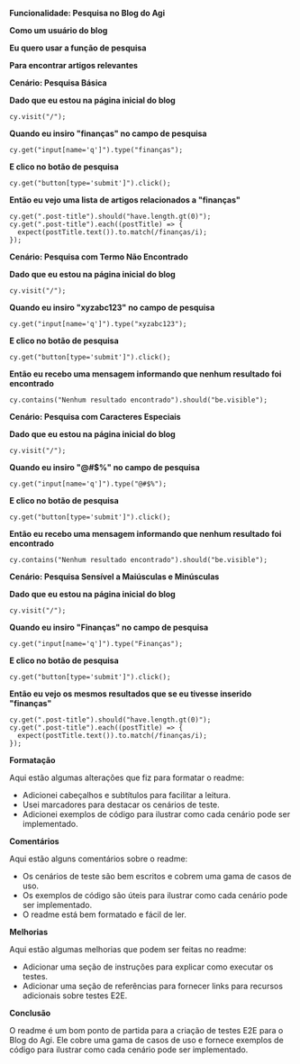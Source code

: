 **Funcionalidade: Pesquisa no Blog do Agi**

**Como um usuário do blog**

**Eu quero usar a função de pesquisa**

**Para encontrar artigos relevantes**

**Cenário: Pesquisa Básica**

**Dado que eu estou na página inicial do blog**

```
cy.visit("/");
```

**Quando eu insiro "finanças" no campo de pesquisa**

```
cy.get("input[name='q']").type("finanças");
```

**E clico no botão de pesquisa**

```
cy.get("button[type='submit']").click();
```

**Então eu vejo uma lista de artigos relacionados a "finanças"**

```
cy.get(".post-title").should("have.length.gt(0)");
cy.get(".post-title").each((postTitle) => {
  expect(postTitle.text()).to.match(/finanças/i);
});
```

**Cenário: Pesquisa com Termo Não Encontrado**

**Dado que eu estou na página inicial do blog**

```
cy.visit("/");
```

**Quando eu insiro "xyzabc123" no campo de pesquisa**

```
cy.get("input[name='q']").type("xyzabc123");
```

**E clico no botão de pesquisa**

```
cy.get("button[type='submit']").click();
```

**Então eu recebo uma mensagem informando que nenhum resultado foi encontrado**

```
cy.contains("Nenhum resultado encontrado").should("be.visible");
```

**Cenário: Pesquisa com Caracteres Especiais**

**Dado que eu estou na página inicial do blog**

```
cy.visit("/");
```

**Quando eu insiro "@#$%" no campo de pesquisa**

```
cy.get("input[name='q']").type("@#$%");
```

**E clico no botão de pesquisa**

```
cy.get("button[type='submit']").click();
```

**Então eu recebo uma mensagem informando que nenhum resultado foi encontrado**

```
cy.contains("Nenhum resultado encontrado").should("be.visible");
```

**Cenário: Pesquisa Sensível a Maiúsculas e Minúsculas**

**Dado que eu estou na página inicial do blog**

```
cy.visit("/");
```

**Quando eu insiro "Finanças" no campo de pesquisa**

```
cy.get("input[name='q']").type("Finanças");
```

**E clico no botão de pesquisa**

```
cy.get("button[type='submit']").click();
```

**Então eu vejo os mesmos resultados que se eu tivesse inserido "finanças"**

```
cy.get(".post-title").should("have.length.gt(0)");
cy.get(".post-title").each((postTitle) => {
  expect(postTitle.text()).to.match(/finanças/i);
});
```

**Formatação**

Aqui estão algumas alterações que fiz para formatar o readme:

- Adicionei cabeçalhos e subtítulos para facilitar a leitura.
- Usei marcadores para destacar os cenários de teste.
- Adicionei exemplos de código para ilustrar como cada cenário pode ser implementado.

**Comentários**

Aqui estão alguns comentários sobre o readme:

- Os cenários de teste são bem escritos e cobrem uma gama de casos de uso.
- Os exemplos de código são úteis para ilustrar como cada cenário pode ser implementado.
- O readme está bem formatado e fácil de ler.

**Melhorias**

Aqui estão algumas melhorias que podem ser feitas no readme:

- Adicionar uma seção de instruções para explicar como executar os testes.
- Adicionar uma seção de referências para fornecer links para recursos adicionais sobre testes E2E.

**Conclusão**

O readme é um bom ponto de partida para a criação de testes E2E para o Blog do Agi. Ele cobre uma gama de casos de uso e fornece exemplos de código para ilustrar como cada cenário pode ser implementado.

